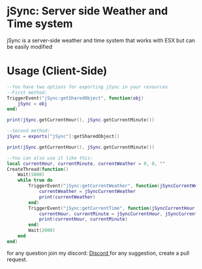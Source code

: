 # jSync: Server side Weather and Time system

jSync is a server-side weather and time system that works with ESX but can be easily modified


# Usage (Client-Side)

```lua
--You have two options for exporting jSync in your resources
--First method:
TriggerEvent("jSync:getSharedObject", function(obj)
	jSync = obj
end)

print(jSync.getCurrentHour(), jSync.getCurrentMinute())

--Second method:
jSync = exports["jSync"]:getSharedObject()

print(jSync.getCurrentHour(), jSync.getCurrentMinute())

--You can also use it like this:
local currentHour, currentMinute, currentWeather = 0, 0, ""
CreateThread(function()
	Wait(5000)
	while true do
        TriggerEvent("jSync:getCurrentWeather", function(jSyncCurrentWeather)
            currentWeather = jSyncCurrentWeather
            print(currentWeather)
        end)
        TriggerEvent("jSync:getCurrentTime", function(jSyncCurrentHour, jSyncCurrentMinute)
            currentHour, currentMinute = jSyncCurrentHour, jSyncCurrentMinute
            print(currentHour, currentMinute)
        end)
        Wait(2000)
    end
end)

```

for any question join my discord:  [Discord
](https://discord.gg/DbuTNv9sqD)
for any suggestion, create a pull request.
